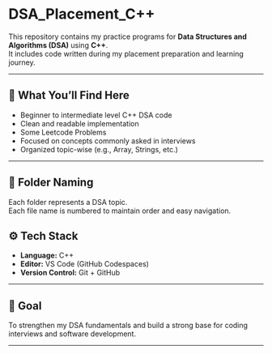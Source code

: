 # DSA_Placement_C++

This repository contains my practice programs for **Data Structures and Algorithms (DSA)** using **C++**.  
It includes code written during my placement preparation and learning journey.

---

## 🚀 What You’ll Find Here

- Beginner to intermediate level C++ DSA code
- Clean and readable implementation
- Some Leetcode Problems
- Focused on concepts commonly asked in interviews
- Organized topic-wise (e.g., Array, Strings, etc.)

---

## 📂 Folder Naming

Each folder represents a DSA topic.  
Each file name is numbered to maintain order and easy navigation.

## ⚙️ Tech Stack

- **Language:** C++
- **Editor:** VS Code (GitHub Codespaces)
- **Version Control:** Git + GitHub

---

## 🎯 Goal

To strengthen my DSA fundamentals and build a strong base for coding interviews and software development.

---
